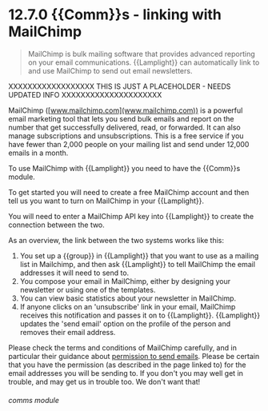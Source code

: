 # 12.7.0    {{Comm}}s - linking with MailChimp

> MailChimp is bulk mailing software that provides advanced reporting on your email communications. {{Lamplight}} can automatically link to and use MailChimp to send out email newsletters.

XXXXXXXXXXXXXXXXXX THIS IS JUST A PLACEHOLDER - NEEDS UPDATED INFO XXXXXXXXXXXXXXXXXXXXX


MailChimp ([www.mailchimp.com](www.mailchimp.com)) is a powerful email marketing tool that lets you send bulk emails and report on the number that get successfully delivered, read, or forwarded. It can also manage subscriptions and unsubscriptions. This is a free service if you have fewer than 2,000 people on your mailing list and send under 12,000 emails in a month. 

To use MailChimp with {{Lamplight}} you need to have the {{Comm}}s module.

To get started you will need to create a free MailChimp account and then tell us you want to turn on MailChimp in your {{Lamplight}}.

You will need to enter a MailChimp API key into {{Lamplight}} to create the connection between the two.

As an overview, the link between the two systems works like this:

  1. You set up a {{group}} in {{Lamplight}} that you want to use as a mailing list in Mailchimp, and then ask {{Lamplight}} to tell MailChimp the email addresses it will need to send to.
  2. You compose your email in MailChimp, either by designing your newsletter or using one of the templates.
  3. You can view basic statistics about your newsletter in MailChimp.
  4. If anyone clicks on an 'unsubscribe' link in your email, MailChimp receives this notification and passes it on to {{Lamplight}}. {{Lamplight}} updates the 'send email' option on the profile of the person and removes their email address.

Please check the terms and conditions of MailChimp carefully, and in particular their guidance about [permission to send emails](http://http://mailchimp.com/legal/terms/). Please be certain that you have the permission (as described in the page linked to) for the email addresses you will be sending to. If you don't you may well get in trouble, and may get us in trouble too. We don't want that! 

###### comms module

